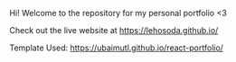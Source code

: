 Hi! Welcome to the repository for my personal portfolio <3

Check out the live website at https://lehosoda.github.io/



Template Used: https://ubaimutl.github.io/react-portfolio/
